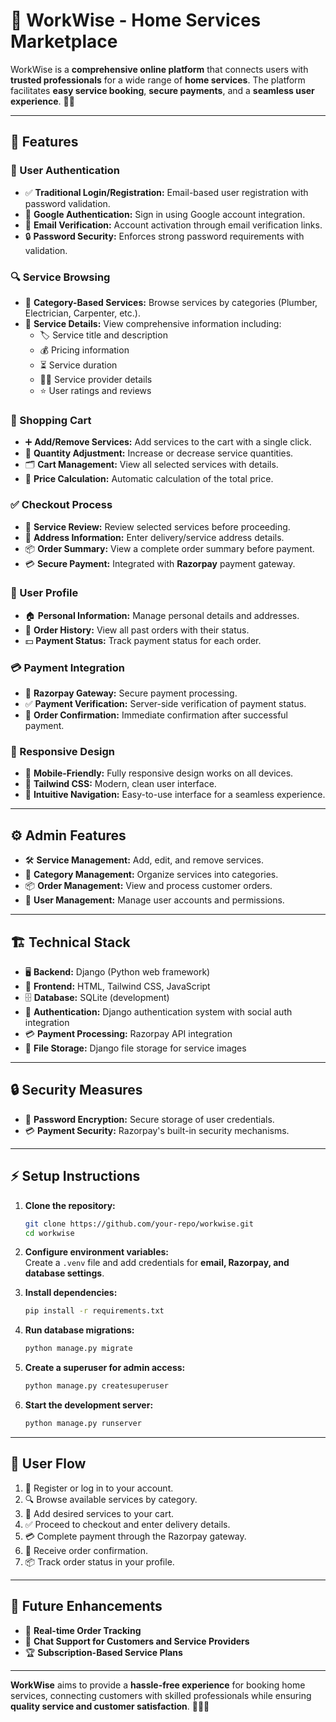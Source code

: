 # 🚀 WorkWise - Home Services Marketplace

WorkWise is a **comprehensive online platform** that connects users with **trusted professionals** for a wide range of **home services**. The platform facilitates **easy service booking**, **secure payments**, and a **seamless user experience**. 🏡✨

---

## 🌟 Features

### 🔐 User Authentication
- ✅ **Traditional Login/Registration:** Email-based user registration with password validation.
- 🔗 **Google Authentication:** Sign in using Google account integration.
- 📧 **Email Verification:** Account activation through email verification links.
- 🔒 **Password Security:** Enforces strong password requirements with validation.

### 🔍 Service Browsing
- 📂 **Category-Based Services:** Browse services by categories (Plumber, Electrician, Carpenter, etc.).
- 📜 **Service Details:** View comprehensive information including:
  - 🏷️ Service title and description
  - 💰 Pricing information
  - ⏳ Service duration
  - 👨‍🔧 Service provider details
  - ⭐ User ratings and reviews

### 🛒 Shopping Cart
- ➕ **Add/Remove Services:** Add services to the cart with a single click.
- 🔄 **Quantity Adjustment:** Increase or decrease service quantities.
- 🗂️ **Cart Management:** View all selected services with details.
- 🧮 **Price Calculation:** Automatic calculation of the total price.

### ✅ Checkout Process
- 📝 **Service Review:** Review selected services before proceeding.
- 📍 **Address Information:** Enter delivery/service address details.
- 📦 **Order Summary:** View a complete order summary before payment.
- 💳 **Secure Payment:** Integrated with **Razorpay** payment gateway.

### 👤 User Profile
- 🏠 **Personal Information:** Manage personal details and addresses.
- 📜 **Order History:** View all past orders with their status.
- 💵 **Payment Status:** Track payment status for each order.

### 💳 Payment Integration
- 🏦 **Razorpay Gateway:** Secure payment processing.
- ✅ **Payment Verification:** Server-side verification of payment status.
- 🎉 **Order Confirmation:** Immediate confirmation after successful payment.

### 📱 Responsive Design
- 📲 **Mobile-Friendly:** Fully responsive design works on all devices.
- 🎨 **Tailwind CSS:** Modern, clean user interface.
- 🔀 **Intuitive Navigation:** Easy-to-use interface for a seamless experience.

---

## ⚙️ Admin Features
- 🛠️ **Service Management:** Add, edit, and remove services.
- 📂 **Category Management:** Organize services into categories.
- 📦 **Order Management:** View and process customer orders.
- 👥 **User Management:** Manage user accounts and permissions.

---

## 🏗️ Technical Stack
- 🖥️ **Backend:** Django (Python web framework)
- 🎨 **Frontend:** HTML, Tailwind CSS, JavaScript
- 🗄️ **Database:** SQLite (development)
- 🔑 **Authentication:** Django authentication system with social auth integration
- 💳 **Payment Processing:** Razorpay API integration
- 📂 **File Storage:** Django file storage for service images

---

## 🔒 Security Measures
- 🔐 **Password Encryption:** Secure storage of user credentials.
- 💳 **Payment Security:** Razorpay's built-in security mechanisms.

---

## ⚡ Setup Instructions

1. **Clone the repository:**  
   ```sh
   git clone https://github.com/your-repo/workwise.git
   cd workwise
   ```
2. **Configure environment variables:**  
   Create a `.venv` file and add credentials for **email, Razorpay, and database settings**.
   
4. **Install dependencies:**  
   ```sh
   pip install -r requirements.txt
   ```

5. **Run database migrations:**  
   ```sh
   python manage.py migrate
   ```
6. **Create a superuser for admin access:**  
   ```sh
   python manage.py createsuperuser
   ```
7. **Start the development server:**  
   ```sh
   python manage.py runserver
   ```

---

## 🔄 User Flow
1. 📝 Register or log in to your account.
2. 🔍 Browse available services by category.
3. 🛒 Add desired services to your cart.
4. ✅ Proceed to checkout and enter delivery details.
5. 💳 Complete payment through the Razorpay gateway.
6. 🎉 Receive order confirmation.
7. 📦 Track order status in your profile.

---

## 🚀 Future Enhancements
- 📍 **Real-time Order Tracking**
- 💬 **Chat Support for Customers and Service Providers**
- 🏆 **Subscription-Based Service Plans**

---

**WorkWise** aims to provide a **hassle-free experience** for booking home services, connecting customers with skilled professionals while ensuring **quality service and customer satisfaction**. 🏡💼✨
